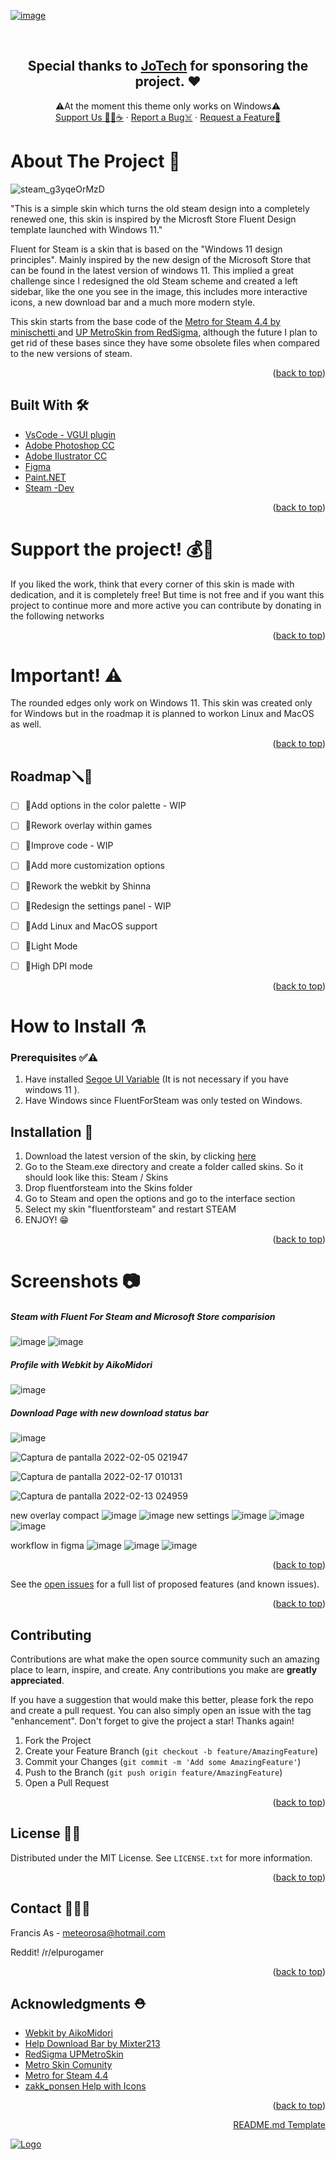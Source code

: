 <div id="top"></div>
<!--
*** Thanks for checking out the Best-README-Template. If you have a suggestion
*** that would make this better, please fork the repo and create a pull request
*** or simply open an issue with the tag "enhancement".
*** Don't forget to give the project a star!
*** Thanks again! Now go create something AMAZING! :D
-->



<!-- PROJECT SHIELDS -->
<!--
*** I'm using markdown "reference style" links for readability.
*** Reference links are enclosed in brackets [ ] instead of parentheses ( ).
*** See the bottom of this document for the declaration of the reference variables
*** for contributors-url, forks-url, etc. This is an optional, concise syntax you may use.
*** https://www.markdownguide.org/basic-syntax/#reference-style-links
-->


<!-- PROJECT LOGO -->

[![image](https://user-images.githubusercontent.com/87723899/202879050-f54671b1-57f1-49cb-a953-5e1c6eae13a0.png)](https://www.patreon.com/FluentForSteam)




<br />
<div align="center">
  <a href="https://github.com/purogamer/Fluent-for-Steam">
    
  </a>


## Special thanks to [JoTech](https://twitter.com/JoTechOfficial) for sponsoring the project.   ♥️
 
 
 <p align="center">
   ⚠️At the moment this theme only works on Windows⚠️
    <br />
    <a href="https://www.patreon.com/FluentForSteam">Support Us 💸🍩☕</a>
    ·
    <a href="https://github.com/purogamer/Fluent-for-Steam/issues">Report a Bug☠️</a>
    ·
    <a href="https://github.com/purogamer/Fluent-for-Steam/issues">Request a Feature📝</a>
  </p>
</div>





<!-- TABLE OF CONTENTS -->


<!-- Sobre este projecto -->
# About The Project 📢
![steam_g3yqeOrMzD](https://user-images.githubusercontent.com/87723899/178166709-6f2c750a-1b0a-4544-973e-37b4a5e56f8b.gif)


"This is a simple skin which turns the old steam design into a completely renewed one, this skin is inspired by the Microsft Store Fluent Design template launched with Windows 11." 

Fluent for Steam is a skin that is based on the "Windows 11 design principles". Mainly inspired by the new design of the Microsoft Store that can be found in the latest version of windows 11. This implied a great challenge since I redesigned the old Steam scheme and created a left sidebar, like the one you see in the image, this includes more interactive icons, a new download bar and a much more modern style.



<p> This skin starts from the base code of the <a href="https://github.com/minischetti/metro-for-steam">Metro for Steam 4.4 by minischetti </a> and <a href="https://github.com/redsigma/UPMetroSkin">UP MetroSkin from RedSigma</a>, although the future I plan to get rid of these bases since they have some obsolete files when compared to the new versions of steam. </p>






<p align="right">(<a href="#top">back to top</a>)</p>

## Built With 🛠️

* [VsCode - VGUI plugin](https://code.visualstudio.com/Download)
* [Adobe Photoshop CC](https://www.adobe.com/)
* [Adobe Ilustrator CC](https://www.adobe.com/)
* [Figma](https://www.figma.com/)
* [Paint.NET](https://www.getpaint.net/)
* [Steam -Dev](https://store.steampowered.com/?l=spanish/)


<p align="right">(<a href="#top">back to top</a>)</p>

# Support the project! 💰💸

If you liked the work, think that every corner of this skin is made with dedication, and it is completely free! But time is not free and if you want this project to continue more and more active you can contribute by donating in the following networks

<p align="right">(<a href="#top">back to top</a>)</p>

# Important! ⚠️
The rounded edges only work on Windows 11. This skin was created only for Windows but in the roadmap it is planned to workon Linux and MacOS as well.

<p align="right">(<a href="#top">back to top</a>)</p>



<!-- Hoja de ruta -->
## Roadmap🪛🧱

- [ ] 🚫Add options in the color palette - WIP
- [ ] 🚫Rework overlay within games 
- [ ] 🚫Improve code - WIP
- [ ] 🚫Add more customization options
- [ ] 🚫Rework the webkit by Shinna
- [ ] 🚫Redesign the settings panel - WIP
- [ ] 🚫Add Linux and MacOS support
- [ ] 🚫Light Mode
- [ ] 🚫High DPI mode

    
<p align="right">(<a href="#top">back to top</a>)</p>


# How to Install ⚗

### Prerequisites ✅⚠️
1. Have installed [Segoe UI Variable](https://docs.microsoft.com/en-us/windows/apps/design/downloads/#fonts) (It is not necessary if you have windows 11
).
2. Have Windows since FluentForSteam was only tested on Windows.

## Installation 📄

1. Download the latest version of the skin, by clicking [here](https://github.com/purogamer/Fluent-for-Steam/releases)
2. Go to the Steam.exe directory and create a folder called skins. So it should look like this: Steam / Skins
3. Drop fluentforsteam into the Skins folder
4. Go to Steam and open the options and go to the interface section
5. Select my skin "fluentforsteam" and restart STEAM
6. ENJOY! 😁



<p align="right">(<a href="#top">back to top</a>)</p>



<!-- USAGE EXAMPLES -->
# Screenshots 📷

##### Steam with Fluent For Steam and Microsoft Store comparision
![image](https://user-images.githubusercontent.com/87723899/145313137-8fd615a1-37b7-40a2-991e-e6733cb14a63.png)
![image](https://user-images.githubusercontent.com/87723899/145313156-ebe161a0-72d5-4e89-b284-184c3bdf4178.png)
##### Profile with Webkit by AikoMidori
![image](https://user-images.githubusercontent.com/87723899/145314405-e8bf073a-4468-4b4f-9a8d-e7bd8c10e926.png)
##### Download Page with new download status bar
![image](https://user-images.githubusercontent.com/87723899/145314569-9b171bd2-5dc2-4414-b1a9-6e43ecfa1e1d.png)

![Captura de pantalla 2022-02-05 021947](https://user-images.githubusercontent.com/87723899/154415862-f8589204-23f2-4156-a1bd-ba7974132bab.png)


![Captura de pantalla 2022-02-17 010131](https://user-images.githubusercontent.com/87723899/154415888-b77275a8-6044-4b05-bb99-2a841db4623a.png)



![Captura de pantalla 2022-02-13 024959](https://user-images.githubusercontent.com/87723899/154415868-0b11811e-fdd3-47a4-903c-485e148bafd5.png)

new overlay compact
![image](https://user-images.githubusercontent.com/87723899/164876846-d2309ed0-aaad-4072-b4ea-1a76e6444d8c.png)
![image](https://user-images.githubusercontent.com/87723899/165015595-586acc2c-3e09-4d62-bbba-9c2f31cc1517.png)
new settings
![image](https://user-images.githubusercontent.com/87723899/167223350-48944f0d-6875-4a58-9298-a0ac05cfb8d7.png)
![image](https://user-images.githubusercontent.com/87723899/167228999-dbdf0cda-41be-4142-9cc0-81dd3e6f0642.png)
![image](https://user-images.githubusercontent.com/87723899/175799835-835d237f-359c-4b6c-9701-6beb955b59f5.png)

workflow in figma
![image](https://user-images.githubusercontent.com/87723899/167724947-07a43470-de86-47af-b33c-bdb5ce9a8e08.png)
![image](https://user-images.githubusercontent.com/87723899/168718840-80023cf8-8fae-47fc-b91d-f37db2c38ceb.png)
![image](https://user-images.githubusercontent.com/87723899/168719130-4f138c7a-8c42-4cd4-a671-6f3000071c76.png)









<p align="right">(<a href="#top">back to top</a>)</p>





See the [open issues](https://github.com/purogamer/Fluent-for-Steam) for a full list of proposed features (and known issues).

<p align="right">(<a href="#top">back to top</a>)</p>



<!-- CONTRIBUTING -->
## Contributing 

Contributions are what make the open source community such an amazing place to learn, inspire, and create. Any contributions you make are **greatly appreciated**.

If you have a suggestion that would make this better, please fork the repo and create a pull request. You can also simply open an issue with the tag "enhancement".
Don't forget to give the project a star! Thanks again!

1. Fork the Project
2. Create your Feature Branch (`git checkout -b feature/AmazingFeature`)
3. Commit your Changes (`git commit -m 'Add some AmazingFeature'`)
4. Push to the Branch (`git push origin feature/AmazingFeature`)
5. Open a Pull Request

<p align="right">(<a href="#top">back to top</a>)</p>



<!-- LICENSE -->
## License 📖🆓

Distributed under the MIT License. See `LICENSE.txt` for more information.

<p align="right">(<a href="#top">back to top</a>)</p>



<!-- CONTACT -->
## Contact 📱📧📞

Francis As - meteorosa@hotmail.com

Reddit! /r/elpurogamer



<p align="right">(<a href="#top">back to top</a>)</p>



<!-- ACKNOWLEDGMENTS -->
## Acknowledgments ⛑️
 

* [Webkit by AikoMidori](https://github.com/AikoMidori/steam-dark-mode)
* [Help Download Bar by Mixter213](https://github.com/Mixter213/Steam-Skins)
* [RedSigma UPMetroSkin](https://github.com/redsigma/UPMetroSkin)
* [Metro Skin Comunity](https://steamcommunity.com/groups/metroskin)
* [Metro for Steam 4.4](https://github.com/minischetti/metro-for-steam)
* [zakk_ponsen Help with Icons](https://www.reddit.com/user/zakk_ponsen)



<p align="right">(<a href="#top">back to top</a>)</p>

<p align="right"><a href="https://github.com/othneildrew/Best-README-Template"</a>README.md Template</p>

<!-- MARKDOWN LINKS & IMAGES -->
<!-- https://www.markdownguide.org/basic-syntax/#reference-style-links -->
[contributors-shield]: https://img.shields.io/github/contributors/othneildrew/Best-README-Template.svg?style=for-the-badge
[contributors-url]: https://github.com/othneildrew/Best-README-Template/graphs/contributors
[forks-shield]: https://img.shields.io/github/forks/othneildrew/Best-README-Template.svg?style=for-the-badge
[forks-url]: https://github.com/othneildrew/Best-README-Template/network/members
[stars-shield]: https://img.shields.io/github/stars/othneildrew/Best-README-Template.svg?style=for-the-badge
[stars-url]: https://github.com/othneildrew/Best-README-Template/stargazers
[issues-shield]: https://img.shields.io/github/issues/othneildrew/Best-README-Template.svg?style=for-the-badge
[issues-url]: https://github.com/othneildrew/Best-README-Template/issues
[license-shield]: https://img.shields.io/github/license/othneildrew/Best-README-Template.svg?style=for-the-badge
[license-url]: https://github.com/othneildrew/Best-README-Template/blob/master/LICENSE.txt
[linkedin-shield]: https://img.shields.io/badge/-LinkedIn-black.svg?style=for-the-badge&logo=linkedin&colorB=555
[linkedin-url]: https://linkedin.com/in/othneildrew
[product-screenshot]: images/screenshot.png


  <img src="https://user-images.githubusercontent.com/87723899/148888284-465d0a33-b72f-40cd-a8d4-c099bc48c553.png" alt="Logo">
